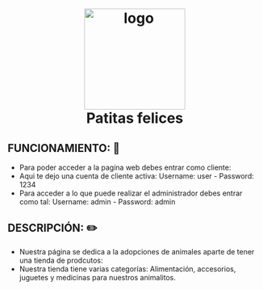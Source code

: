 
<h1 align="center">
    <img src="https://github.com/Candiia/pruebaProyectoFinal/assets/150147341/0de6527b-95fa-42f2-9fcd-66ab10476625" alt="logo" width="200px" height="200px">
  <br>
    Patitas felices
  <br>
</h1>


## FUNCIONAMIENTO: :dog:
 - Para poder acceder a la pagína web debes entrar como cliente:
 - Aqui te dejo una cuenta de cliente activa: Username: user - Password: 1234
 - Para acceder a lo que puede realizar el administrador debes entrar como tal: Username: admin - Password: admin

## DESCRIPCIÓN: :pencil2:

- Nuestra página se dedica a la adopciones de animales aparte de tener una tienda de prodcutos:
- Nuestra tienda tiene varias categorías: Alimentación, accesorios, juguetes y medicinas para nuestros animalitos.

